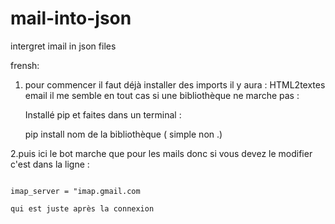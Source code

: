 # mail-into-json
intergret imail in json files


frensh: 

1. pour commencer il faut déjà installer des imports 
    il y aura : 
              HTML2textes
              email
    il me semble en tout cas si une bibliothèque ne marche pas : 
    
    Installé pip et faites dans un terminal :
    
    pip install nom de la bibliothèque ( simple non .) 
    
    
    
 2.puis ici le bot marche que pour les mails donc si vous devez le modifier c'est dans la ligne : 

    
                                                                                                    imap_server = "imap.gmail.com
                                                                                           
    qui est juste après la connexion 
